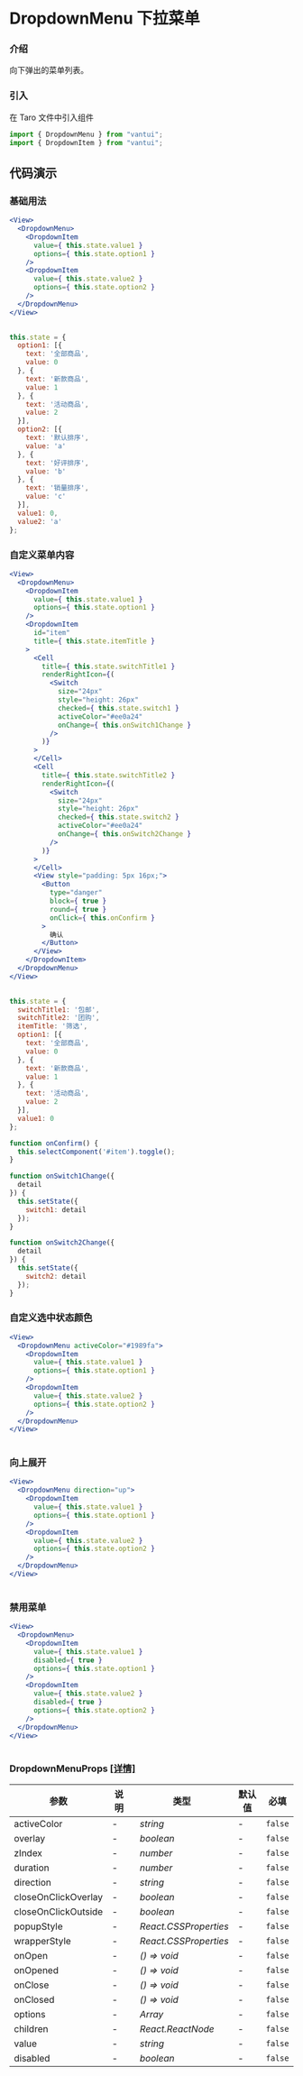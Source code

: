 # DropdownMenu 下拉菜单

### 介绍

向下弹出的菜单列表。

### 引入

在 Taro 文件中引入组件

```js
import { DropdownMenu } from "vantui";
import { DropdownItem } from "vantui"; 
```

## 代码演示

### 基础用法

```jsx
<View>
  <DropdownMenu>
    <DropdownItem
      value={ this.state.value1 }
      options={ this.state.option1 }
    />
    <DropdownItem
      value={ this.state.value2 }
      options={ this.state.option2 }
    />
  </DropdownMenu>
</View>
 
```

```js
this.state = {
  option1: [{
    text: '全部商品',
    value: 0
  }, {
    text: '新款商品',
    value: 1
  }, {
    text: '活动商品',
    value: 2
  }],
  option2: [{
    text: '默认排序',
    value: 'a'
  }, {
    text: '好评排序',
    value: 'b'
  }, {
    text: '销量排序',
    value: 'c'
  }],
  value1: 0,
  value2: 'a'
}; 
```

### 自定义菜单内容

```jsx
<View>
  <DropdownMenu>
    <DropdownItem
      value={ this.state.value1 }
      options={ this.state.option1 }
    />
    <DropdownItem
      id="item"
      title={ this.state.itemTitle }
    >
      <Cell 
        title={ this.state.switchTitle1 }
        renderRightIcon={(
          <Switch
            size="24px"
            style="height: 26px"
            checked={ this.state.switch1 }
            activeColor="#ee0a24"
            onChange={ this.onSwitch1Change }
          />
        )}
      >
      </Cell>
      <Cell 
        title={ this.state.switchTitle2 }
        renderRightIcon={(
          <Switch
            size="24px"
            style="height: 26px"
            checked={ this.state.switch2 }
            activeColor="#ee0a24"
            onChange={ this.onSwitch2Change }
          />
        )}
      >
      </Cell>
      <View style="padding: 5px 16px;">
        <Button
          type="danger"
          block={ true }
          round={ true }
          onClick={ this.onConfirm }
        >
          确认
        </Button>
      </View>
    </DropdownItem>
  </DropdownMenu>
</View>
 
```

```js
this.state = {
  switchTitle1: '包邮',
  switchTitle2: '团购',
  itemTitle: '筛选',
  option1: [{
    text: '全部商品',
    value: 0
  }, {
    text: '新款商品',
    value: 1
  }, {
    text: '活动商品',
    value: 2
  }],
  value1: 0
};

function onConfirm() {
  this.selectComponent('#item').toggle();
}

function onSwitch1Change({
  detail
}) {
  this.setState({
    switch1: detail
  });
}

function onSwitch2Change({
  detail
}) {
  this.setState({
    switch2: detail
  });
} 
```

### 自定义选中状态颜色

```jsx
<View>
  <DropdownMenu activeColor="#1989fa">
    <DropdownItem
      value={ this.state.value1 }
      options={ this.state.option1 }
    />
    <DropdownItem
      value={ this.state.value2 }
      options={ this.state.option2 }
    />
  </DropdownMenu>
</View>
 
```

### 向上展开

```jsx
<View>
  <DropdownMenu direction="up">
    <DropdownItem
      value={ this.state.value1 }
      options={ this.state.option1 }
    />
    <DropdownItem
      value={ this.state.value2 }
      options={ this.state.option2 }
    />
  </DropdownMenu>
</View>
 
```

### 禁用菜单

```jsx
<View>
  <DropdownMenu>
    <DropdownItem
      value={ this.state.value1 }
      disabled={ true }
      options={ this.state.option1 }
    />
    <DropdownItem
      value={ this.state.value2 }
      disabled={ true }
      options={ this.state.option2 }
    />
  </DropdownMenu>
</View>
 
```
### DropdownMenuProps [[详情]](https://github.com/AntmJS/vantui/tree/main/packages/vantui/types/dropdown-menu.d.ts)   

| 参数 | 说明 | 类型 | 默认值 | 必填 |
| --- | --- | --- | --- | --- |
| activeColor | - | _&nbsp;&nbsp;string<br/>_ | - | `false` |
| overlay | - | _&nbsp;&nbsp;boolean<br/>_ | - | `false` |
| zIndex | - | _&nbsp;&nbsp;number<br/>_ | - | `false` |
| duration | - | _&nbsp;&nbsp;number<br/>_ | - | `false` |
| direction | - | _&nbsp;&nbsp;string<br/>_ | - | `false` |
| closeOnClickOverlay | - | _&nbsp;&nbsp;boolean<br/>_ | - | `false` |
| closeOnClickOutside | - | _&nbsp;&nbsp;boolean<br/>_ | - | `false` |
| popupStyle | - | _&nbsp;&nbsp;React.CSSProperties<br/>_ | - | `false` |
| wrapperStyle | - | _&nbsp;&nbsp;React.CSSProperties<br/>_ | - | `false` |
| onOpen | - | _&nbsp;&nbsp;()&nbsp;=>&nbsp;void<br/>_ | - | `false` |
| onOpened | - | _&nbsp;&nbsp;()&nbsp;=>&nbsp;void<br/>_ | - | `false` |
| onClose | - | _&nbsp;&nbsp;()&nbsp;=>&nbsp;void<br/>_ | - | `false` |
| onClosed | - | _&nbsp;&nbsp;()&nbsp;=>&nbsp;void<br/>_ | - | `false` |
| options | - | _&nbsp;&nbsp;Array<DropdownMenuOption><br/>_ | - | `false` |
| children | - | _&nbsp;&nbsp;React.ReactNode<br/>_ | - | `false` |
| value | - | _&nbsp;&nbsp;string<br/>_ | - | `false` |
| disabled | - | _&nbsp;&nbsp;boolean<br/>_ | - | `false` |

